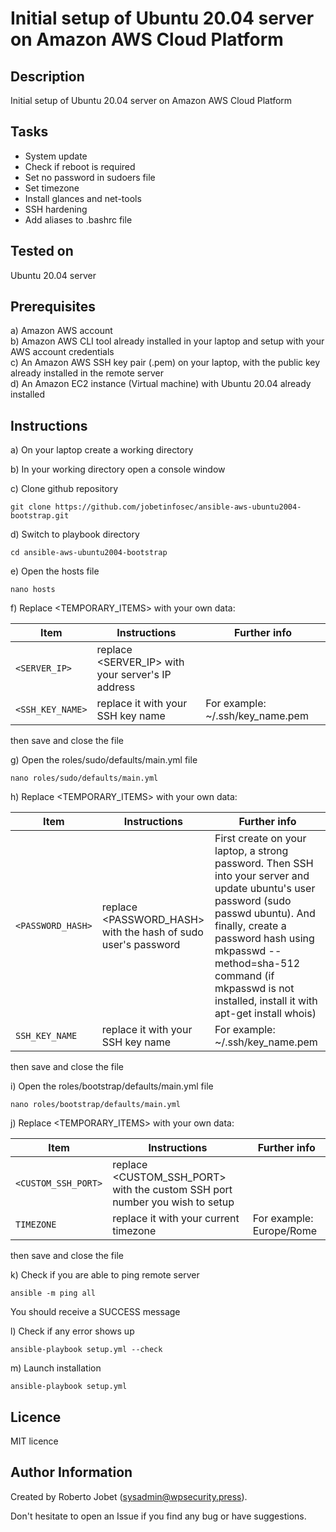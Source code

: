 # Initial setup of Ubuntu 20.04 server on Amazon AWS Cloud Platform


## Description

Initial setup of Ubuntu 20.04 server on Amazon AWS Cloud Platform

## Tasks

* System update
* Check if reboot is required
* Set no password in sudoers file
* Set timezone
* Install glances and net-tools
* SSH hardening
* Add aliases to .bashrc file

## Tested on

Ubuntu 20.04 server


## Prerequisites

a) Amazon AWS account<br />
b) Amazon AWS CLI tool already installed in your laptop and setup with your AWS account credentials<br />
c) An Amazon AWS SSH key pair (.pem) on your laptop, with the public key already installed in the remote server<br />
d) An Amazon EC2 instance (Virtual machine) with Ubuntu 20.04 already installed<br />



## Instructions

a) On your laptop create a working directory


b) In your working directory open a console window


c) Clone github repository

```
git clone https://github.com/jobetinfosec/ansible-aws-ubuntu2004-bootstrap.git
```


d) Switch to playbook directory

```
cd ansible-aws-ubuntu2004-bootstrap
```


e) Open the hosts file

```
nano hosts
```

f) Replace <TEMPORARY_ITEMS> with your own data:

| Item | Instructions | Further info |
| --- | --- | --- |
| `<SERVER_IP>` | replace <SERVER_IP> with your server's IP address |  |
| `<SSH_KEY_NAME>` | replace it with your SSH key name | For example: ~/.ssh/key_name.pem |


then save and close the file


g) Open the roles/sudo/defaults/main.yml file

```
nano roles/sudo/defaults/main.yml
```

h) Replace <TEMPORARY_ITEMS> with your own data:

| Item | Instructions | Further info |
| --- | --- | --- |
| `<PASSWORD_HASH>` | replace <PASSWORD_HASH> with the hash of sudo user's password | First create on your laptop, a strong password. Then SSH into your server and update ubuntu's user password (sudo passwd ubuntu). And finally, create a password hash using mkpasswd --method=sha-512 command (if mkpasswd is not installed, install it with apt-get install whois)  |
| `SSH_KEY_NAME` | replace it with your SSH key name | For example: ~/.ssh/key_name.pem |

then save and close the file


i) Open the roles/bootstrap/defaults/main.yml file

```
nano roles/bootstrap/defaults/main.yml
```

j) Replace <TEMPORARY_ITEMS> with your own data:

| Item | Instructions | Further info |
| --- | --- | --- |
| `<CUSTOM_SSH_PORT>` | replace <CUSTOM_SSH_PORT> with the custom SSH port number you wish to setup |  |
| `TIMEZONE` | replace it with your current timezone | For example: Europe/Rome |

then save and close the file


k) Check if you are able to ping remote server

```
ansible -m ping all
```

You should receive a SUCCESS message


l) Check if any error shows up

```
ansible-playbook setup.yml --check
```


m) Launch installation

```
ansible-playbook setup.yml
```


## Licence

MIT licence

## Author Information

Created by Roberto Jobet (sysadmin@wpsecurity.press).

Don't hesitate to open an Issue if you find any bug or have suggestions.
